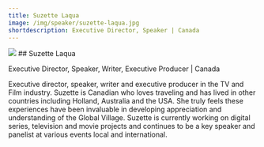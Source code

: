 ```yaml
---
title: Suzette Laqua
image: /img/speaker/suzette-laqua.jpg
shortdescription: Executive Director, Speaker | Canada
---
```

<img src="/img/speaker/suzette-laqua.jpg">
## Suzette Laqua

Executive Director, Speaker, Writer, Executive Producer | Canada

Executive director, speaker, writer and executive producer in the TV and Film industry. Suzette is Canadian who loves traveling and has lived in other countries including Holland, Australia and the USA. She truly feels these experiences have been invaluable in developing appreciation and understanding of the Global Village. Suzette is currently working on digital series, television and movie projects and continues to be a key speaker and panelist at various events local and international.




